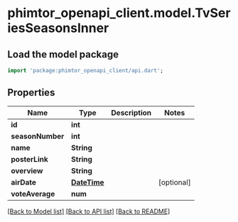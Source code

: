 # phimtor_openapi_client.model.TvSeriesSeasonsInner

## Load the model package
```dart
import 'package:phimtor_openapi_client/api.dart';
```

## Properties
Name | Type | Description | Notes
------------ | ------------- | ------------- | -------------
**id** | **int** |  | 
**seasonNumber** | **int** |  | 
**name** | **String** |  | 
**posterLink** | **String** |  | 
**overview** | **String** |  | 
**airDate** | [**DateTime**](DateTime.md) |  | [optional] 
**voteAverage** | **num** |  | 

[[Back to Model list]](../README.md#documentation-for-models) [[Back to API list]](../README.md#documentation-for-api-endpoints) [[Back to README]](../README.md)


